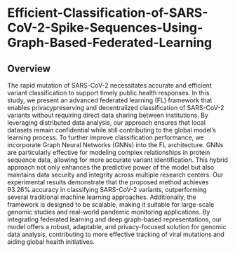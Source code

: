 # Efficient-Classification-of-SARS-CoV-2-Spike-Sequences-Using-Graph-Based-Federated-Learning
## Overview
The rapid mutation of SARS-CoV-2 necessitates accurate and efficient variant
classification to support timely public health responses. In this study, we present an advanced
federated learning (FL) framework that enables privacypreserving and decentralized
classification of SARS-CoV-2 variants without requiring direct data sharing between
institutions.
By leveraging distributed data analysis, our approach ensures that local datasets remain
confidential while still contributing to the global model’s learning process. To further
improve classification performance, we incorporate Graph Neural Networks (GNNs) into
the FL architecture. GNNs are particularly effective for modeling complex relationships in
protein sequence data, allowing for more accurate variant identification. This hybrid
approach not only enhances the predictive power of the model but also maintains data
security and integrity across multiple research centers. Our experimental results demonstrate
that the proposed method achieves 93.26% accuracy in classifying SARS-CoV-2 variants,
outperforming several traditional machine learning approaches. Additionally, the framework
is designed to be scalable, making it suitable for large-scale genomic studies and real-world
pandemic monitoring applications. By integrating federated learning and deep graph-based
representations, our model offers a robust, adaptable, and privacy-focused solution for
genomic data analysis, contributing to more effective tracking of viral mutations and aiding
global health initiatives.


